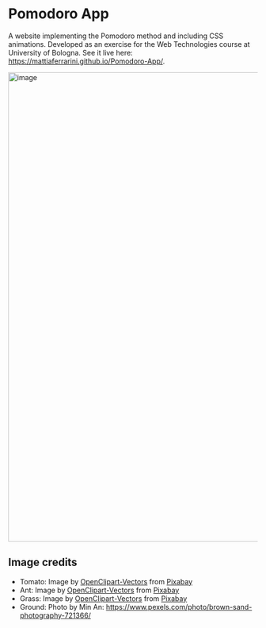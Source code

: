 # Pomodoro App

A website implementing the Pomodoro method and including CSS animations. Developed as an exercise for the Web Technologies course at University of Bologna. See it live here: https://mattiaferrarini.github.io/Pomodoro-App/.

<img width="946" alt="image" src="https://github.com/MattiaFerrarini/Pomodoro-App/assets/119322415/89b661ab-52a3-4ea5-9e20-b37799537b47">


## Image credits
- Tomato: Image by <a href="https://pixabay.com/users/openclipart-vectors-30363/?utm_source=link-attribution&utm_medium=referral&utm_campaign=image&utm_content=2027563">OpenClipart-Vectors</a> from <a href="https://pixabay.com//?utm_source=link-attribution&utm_medium=referral&utm_campaign=image&utm_content=2027563">Pixabay</a>
- Ant: Image by <a href="https://pixabay.com/users/openclipart-vectors-30363/?utm_source=link-attribution&utm_medium=referral&utm_campaign=image&utm_content=156893">OpenClipart-Vectors</a> from <a href="https://pixabay.com//?utm_source=link-attribution&utm_medium=referral&utm_campaign=image&utm_content=156893">Pixabay</a>
- Grass: Image by <a href="https://pixabay.com/users/openclipart-vectors-30363/?utm_source=link-attribution&utm_medium=referral&utm_campaign=image&utm_content=159804">OpenClipart-Vectors</a> from <a href="https://pixabay.com//?utm_source=link-attribution&utm_medium=referral&utm_campaign=image&utm_content=159804">Pixabay</a>
- Ground: Photo by Min An: https://www.pexels.com/photo/brown-sand-photography-721366/
